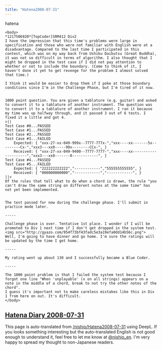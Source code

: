 ```yaml
---
title: "Hatena2008-07-31"
---
```


hatena

```
<body>
*1217506920*[TopCoder]SRM412 Div2
I have the impression that this time's problems were large in specification and those who were not familiar with English were at a disadvantage. Compared to the last time I participated in this contest, which was on my way back from Ushiku Daibutsu (Great Buddha), it was not so difficult in terms of algorithm. I also thought that I might be dropped in the test case if I did not pay attention to whether or not to include the boundary. (Come to think of it, I haven't done it yet to get revenge for the problem I almost solved that time.)

I think it would be easier to drop them if I poke at those boundary conditions since I'm in the Challenge Phase, but I'm tired of it now.


1000 point question. You are given a tablature (e.g. guitar) and asked to convert it to a tablature of another instrument. The question was to convert it to a tablature of another instrument. I ran it because my time was up halfway through, and it passed 3 out of 6 tests. I fixed it a little and got 4.
>||
Test Case #0...PASSED
Test Case #1...PASSED
Test Case #2...PASSED
Test Case #3...FAILED
	Expected: { "xxx-27-xx-049-999x--7777-777x-","xxx----xx-------5x---------Cx-","xxx3---xx0-----99x--------CCx-", }
	Received: { "xxx-27-xx-049-9400--7777-7777-","xxx----xx---------------------","xxx3---xx0-------0------------", }
Test Case #4...PASSED
Test Case #5...FAILED
	Expected: { "222222222222","------------","555555555555", }
	Received: { "000000000000","------------","------------", }
||<
Of the rules that tell what to do when a chord is drawn, the rule "you can't draw the same string on different notes at the same time" has not yet been implemented.


The test passed for now during the challenge phase. I'll submit in practice mode later.

-----

Challenge phase is over. Tentative 1st place. I wonder if I will be promoted to Div 1 next time if I don't get dropped in the system test.
<img src="http://gyazo.com/954f73bf43fadc5e3a19efa0dd14b56c.png">
Well, I'm going to have dinner and go home. I'm sure the ratings will be updated by the time I get home.

-----

My rating went up about 130 and I successfully became a Blue Coder.

-----

The 1000 point problem is that I failed the system test because I forgot one line "When 'unplayable' (x on all strings) appears on a note in the middle of a chord, break to not try the other notes of the chord".
I guess it's important not to make careless mistakes like this in Div 1 from here on out. It's difficult.
</body>
```


[Hatena Diary 2008-07-31](https://nishiohirokazu.hatenadiary.org/archive/2008/07/31)
---
This page is auto-translated from [/nishio/Hatena2008-07-31](https://scrapbox.io/nishio/Hatena2008-07-31) using DeepL. If you looks something interesting but the auto-translated English is not good enough to understand it, feel free to let me know at [@nishio_en](https://twitter.com/nishio_en). I'm very happy to spread my thought to non-Japanese readers.